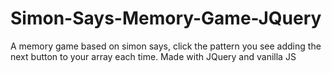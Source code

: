 # Simon-Says-Memory-Game-JQuery
A memory game based on simon says, click the pattern you see adding the next button to your array each time. Made with JQuery and vanilla JS
